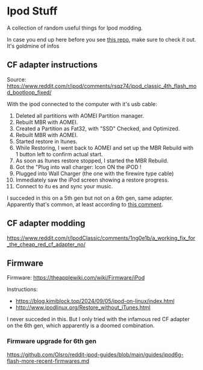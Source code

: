 # Ipod Stuff

A collection of random useful things for Ipod modding.

In case you end up here before you see [this repo](https://github.com/Olsro/reddit-ipod-guides), make sure to check it out. It's goldmine of infos

## CF adapter instructions

Source: https://www.reddit.com/r/ipod/comments/rsqz74/ipod_classic_4th_flash_mod_bootloop_fixed/

With the ipod connected to the computer with it's usb cable:
1. Deleted all partitions with AOMEI Partition manager.
2. Rebuilt MBR with AOMEI.
3. Created a Partition as Fat32, with "SSD" Checked, and Optimized.
4. Rebuilt MBR with AOMEI.
5. Started restore in Itunes.
6. While Restoring, I went back to AOMEI and set up the MBR Rebuild with 1 button left to confirm actual start.
7. As soon as Itunes restore stopped, I started the MBR Rebuild.
8. Got the "Plug into wall charger: Icon ON the iPOD !
9. Plugged into Wall Charger (the one with the firewire type cable)
10. Immediately saw the iPod screen showing a restore progress.
11. Connect to itu es and sync your music.

I succeded in this on a 5th gen but not on a 6th gen, same adapter. Apparently that's common, at least according to [this comment](https://www.reddit.com/r/ipod/comments/1lrol77/comment/n1eh68k/?utm_source=share&utm_medium=web3x&utm_name=web3xcss&utm_term=1&utm_content=share_button).

## CF adapter modding

https://www.reddit.com/r/IpodClassic/comments/1ng0e1b/a_working_fix_for_the_cheap_red_cf_adapter_no/

## Firmware

Firmware: https://theapplewiki.com/wiki/Firmware/iPod

Instructions:
- https://blog.kimiblock.top/2024/09/05/ipod-on-linux/index.html
- http://www.ipodlinux.org/Restore_without_iTunes.html

I never succeded in this. But I only tried with the infamous red CF adapter on the 6th gen, which apparently is a doomed combination.

### Firmware upgrade for 6th gen
https://github.com/Olsro/reddit-ipod-guides/blob/main/guides/ipod6g-flash-more-recent-firmwares.md

